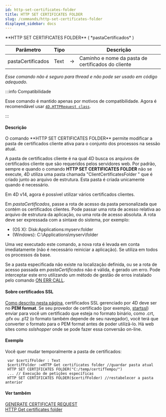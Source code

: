 ```yaml
---
id: http-set-certificates-folder
title: HTTP SET CERTIFICATES FOLDER
slug: /commands/http-set-certificates-folder
displayed_sidebar: docs
---
```


<!--REF #_command_.HTTP SET CERTIFICATES FOLDER.Syntax-->**HTTP SET CERTIFICATES FOLDER** ( *pastaCertificados* )<!-- END REF-->
<!--REF #_command_.HTTP SET CERTIFICATES FOLDER.Params-->
| Parâmetro | Tipo |  | Descrição |
| --- | --- | --- | --- |
| pastaCertificados | Text | &#8594;  | Caminho e nome da pasta de certificados do cliente |

<!-- END REF-->

*Esse comando não é seguro para thread e não pode ser usado em código adequado.*


:::info Compatibilidade

Esse comando é mantido apenas por motivos de compatibilidade. Agora é recomendável usar [`4D.HTTPRequest class`](../API/HTTPRequestClass.md).

:::

#### Descrição 

<!--REF #_command_.HTTP SET CERTIFICATES FOLDER.Summary-->O comando **HTTP SET CERTIFICATES FOLDER** permite modificar a pasta de certificados cliente ativa para o conjunto dos processos na sessão atual.<!-- END REF-->

A pasta de certificados cliente é na qual 4D busca os arquivos de certificados cliente que são requeridos pelos servidores web. Por padrão, sempre e quando o comando **HTTP SET CERTIFICATES FOLDER** não se execute, 4D utiliza uma pasta chamada "ClientCertificatesFolder " que é criado junto ao arquivo de estrutura. Esta pasta é criada unicamente quando é necessário.  
  
Em 4D v14, agora é possível utilizar vários certificados clientes.  
  
Em *pastaCertificados*, passe a rota de acesso da pasta personalizada que contém os certificados clientes. Pode passar uma rota de acesso relativa ao arquivo de estrutura da aplicação, ou uma rota de acesso absoluta. A rota deve ser expressada com a sintaxe do sistema, por exemplo:

* (OS X): Disk:Applications:myserv:folder
* (Windows): C:\\Applications\\myserv\\folder

Uma vez executado este comando, a nova rota é levada em conta imediatamente (não é necessário reiniciar a aplicação). Se utiliza em todos os processos da base.

Se a pasta especificada não existe na localização definida, ou se a rota de acesso passada em *pastaCertificados* não é válida, é gerado um erro. Pode interceptar este erro utilizando um método de gestão de erros instalado pelo comando [ON ERR CALL](on-err-call.md).

#### Sobre certificados SSL 

[Como descrito nesta página](https://developer.4d.com/docs/pt/Admin/tls/), certificados SSL gerenciado por 4D deve ser no **PEM format**. Se seu provedor de certificado (por exemplo, [startssl](https://www.startssl.com/)) enviar para você um certificado que esteja no formato binário, como .crt, .pfx ou .p12 (o formato também depende de seu navegador), você terá que converter o formato para o PEM format antes de poder utilizã-lo. Há web sites como *sslshopper* onde se pode fazer essa conversão on-line.

#### Exemplo 

Você quer mudar temporalmente a pasta de certificados:

```4d
 var $certifFolder : Text
 $certifFolder :=HTTP Get certificates folder //guardar pasta atual
 HTTP SET CERTIFICATES FOLDER("C:/temp/certifTempo/")
 ... // Execução de petições específicas
 HTTP SET CERTIFICATES FOLDER($certifFolder) //restabelecer a pasta anterior
```

#### Ver também 

[GENERATE CERTIFICATE REQUEST](generate-certificate-request.md)  
[HTTP Get certificates folder](http-get-certificates-folder.md)  